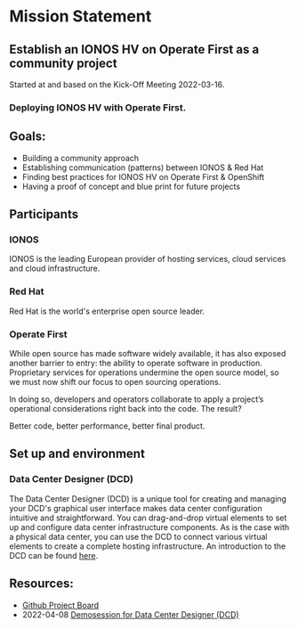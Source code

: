 # Mission Statement

## Establish an IONOS HV on Operate First as a community project
Started at and based on the Kick-Off Meeting 2022-03-16.

### Deploying IONOS HV with Operate First.

## Goals:

- Building a community approach
- Establishing communication (patterns) between IONOS & Red Hat
- Finding best practices for IONOS HV on Operate First & OpenShift
- Having a proof of concept and blue print for future projects

## Participants

### IONOS
IONOS is the leading European provider of hosting services, cloud services and cloud infrastructure.

### Red Hat
Red Hat is the world's enterprise open source leader.

### Operate First
While open source has made software widely available, it has also exposed another barrier to entry: the ability to operate software in production. Proprietary services for operations undermine the open source model, so we must now shift our focus to open sourcing operations.

In doing so, developers and operators collaborate to apply a project’s operational considerations right back into the code. The result?

Better code, better performance, better final product.


## Set up and environment
### Data Center Designer (DCD)
The Data Center Designer (DCD) is a unique tool for creating and managing your DCD's graphical user interface makes data center configuration intuitive and straightforward. You can drag-and-drop virtual elements to set up and configure data center infrastructure components.
As is the case with a physical data center, you can use the DCD to connect various virtual elements to create a complete hosting infrastructure.
An introduction to the DCD can be found [here](https://youtu.be/SSuEnGU7hJc).

## Resources:
- [Github Project Board](https://github.com/orgs/operate-first/projects/54/)
- 2022-04-08 [Demosession for Data Center Designer (DCD)](https://youtu.be/SSuEnGU7hJc)
